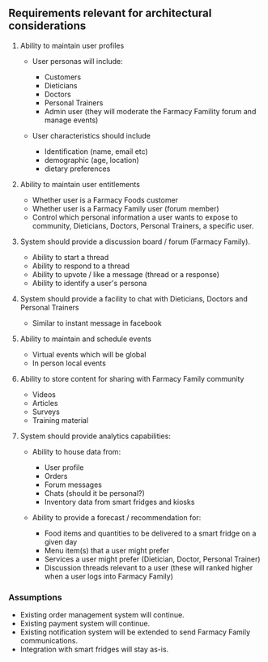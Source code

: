 <h2>Requirements relevant for architectural considerations</h2>

1. Ability to maintain user profiles
    * User personas will include:
      * Customers
      * Dieticians
      * Doctors
      * Personal Trainers
      * Admin user (they will moderate the Farmacy Famility forum and manage events)
      
    * User characteristics should include
      * Identification (name, email etc)
      * demographic (age, location)
      * dietary preferences

2. Ability to maintain user entitlements
    * Whether user is a Farmacy Foods customer
    * Whether user is a Farmacy Family user (forum member)
    * Control which personal information a user wants to expose to community, Dieticians, Doctors, Personal Trainers, a specific user.

3. System should provide a discussion board / forum (Farmacy Family).
    * Ability to start a thread
    * Ability to respond to a thread
    * Ability to upvote / like a message (thread or a response)
    * Ability to identify a user's persona
 
 4. System should provide a facility to chat with Dieticians, Doctors and Personal Trainers
    * Similar to instant message in facebook   

 5. Ability to maintain and schedule events
    * Virtual events which will be global
    * In person local events

 6. Ability to store content for sharing with Farmacy Family community
    * Videos
    * Articles
    * Surveys
    * Training material
 
 7. System should provide analytics capabilities:
    * Ability to house data from:
      * User profile
      * Orders
      * Forum messages
      * Chats (should it be personal?)
      * Inventory data from smart fridges and kiosks
     
    * Ability to provide a forecast / recommendation for:
      * Food items and quantities to be delivered to a smart fridge on a given day
      * Menu item(s) that a user might prefer
      * Services a user might prefer (Dietician, Doctor, Personal Trainer)
      * Discussion threads relevant to a user (these will ranked higher when a user logs into Farmacy Family)

    
 <h3>Assumptions</h3>
 
   * Existing order management system will continue.
   * Existing payment system will continue.
   * Existing notification system will be extended to send Farmacy Family communications.
   * Integration with smart fridges will stay as-is.
 
